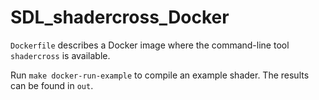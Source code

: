 # SDL_shadercross_Docker

`Dockerfile` describes a Docker image where the command-line tool `shadercross`
is available.

Run `make docker-run-example` to compile an example shader.
The results can be found in `out`.
